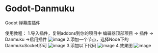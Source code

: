 # Godot-Danmuku
Godot 弹幕库插件

使用教程：
1.导入插件，复制addons到你的项目中
  编辑器顶部项目 -> 插件 -> Danmuku ->启用插件
![image](https://github.com/SakuyaCN/Godot-Danmuku/blob/main/images/QQ%E6%88%AA%E5%9B%BE20220102131104.png)
2.添加一个节点，选择Node下的DanmukuSocket即可
![image](https://github.com/SakuyaCN/Godot-Danmuku/blob/main/images/QQ%E6%88%AA%E5%9B%BE20220102131128.png)
3.添加以下代码
![image](https://github.com/SakuyaCN/Godot-Danmuku/blob/main/images/QQ%E6%88%AA%E5%9B%BE20220102131222.png)
4.效果图
![image](https://github.com/SakuyaCN/Godot-Danmuku/blob/main/images/QQ%E6%88%AA%E5%9B%BE20220102131258.png)
